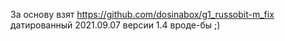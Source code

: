 За основу взят https://github.com/dosinabox/g1_russobit-m_fix датированный 2021.09.07 версии 1.4 вроде-бы ;)
